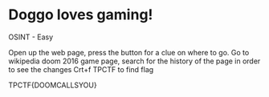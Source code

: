 # Doggo loves gaming!

OSINT - Easy

Open up the web page, press the button for a clue on where to go. Go to wikipedia doom 2016 game page, search for the history of the page in order to see the changes
Crt+f TPCTF to find flag

TPCTF{DOOMCALLSYOU}